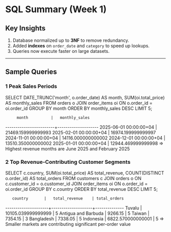 # SQL Summary (Week 1)

## Key Insights
1. Database normalized up to **3NF** to remove redundancy.  
2. Added **indexes** on `order_date` and `category` to speed up lookups.  
3. Queries now execute faster on large datasets.

---

## Sample Queries

### 1 Peak Sales Periods

SELECT
    DATE_TRUNC('month', o.order_date) AS month,
    SUM(oi.total_price) AS monthly_sales
FROM orders o
JOIN order_items oi ON o.order_id = oi.order_id
GROUP BY month
ORDER BY monthly_sales DESC
LIMIT 5;

         month          |   monthly_sales
------------------------+--------------------
 2025-06-01 00:00:00+04 | 21469.159999999993
 2025-02-01 00:00:00+04 | 16974.199999999997
 2024-11-01 00:00:00+04 | 14116.000000000002
 2024-12-01 00:00:00+04 | 13510.350000000002
 2025-01-01 00:00:00+04 | 12944.469999999998
=> Highest revenue months are June 2025 and February 2025

### 2 Top Revenue-Contributing Customer Segments

SELECT
    c.country,
    SUM(oi.total_price) AS total_revenue,
    COUNT(DISTINCT o.order_id) AS total_orders
FROM customers c
JOIN orders o ON c.customer_id = o.customer_id
JOIN order_items oi ON o.order_id = oi.order_id
GROUP BY c.country
ORDER BY total_revenue DESC
LIMIT 5;

       country       |   total_revenue    | total_orders
---------------------+--------------------+--------------
 Tuvalu              | 10105.039999999999 |            5
 Antigua and Barbuda |            9266.15 |            5
 Taiwan              |            7354.15 |            3
 Bangladesh          |            7338.05 |            5
 Indonesia           |  6822.570000000001 |            5
 => Smaller markets are contributing significant per-order value
